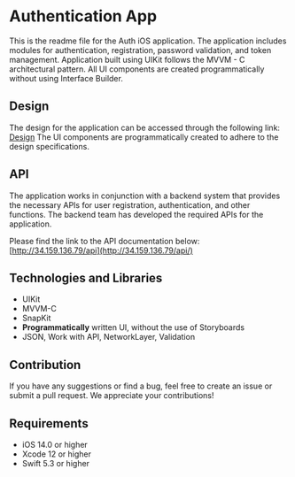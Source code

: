 # Authentication App
This is the readme file for the Auth iOS application. The application includes modules for authentication, registration, password validation, and token management. Application built using UIKit follows the MVVM - C architectural pattern. All UI components are created programmatically without using Interface Builder.

## Design

  

The design for the application can be accessed through the following link: [Design](https://www.figma.com/file/iCfEmwDdDt8dAyT14bQRah/Neobis-2.0-IOS?type=design&node-id=0-1&mode=design&t=7FNqp2twBEGf4rvR-0) 
The UI components are programmatically created to adhere to the design specifications.

  
##  API
The application works in conjunction with a backend system that provides the necessary APIs for user registration, authentication, and other functions. The backend team has developed the required APIs for the application.

Please find the link to the API documentation below: [http://34.159.136.79/api](http://34.159.136.79/api/)


## Technologies and Libraries
- UIKit
- MVVM-C
- SnapKit
-  **Programmatically**  written UI, without the use of Storyboards
- JSON, Work with API, NetworkLayer, Validation
## Contribution

If you have any suggestions or find a bug, feel free to create an issue or submit a pull request. We appreciate your contributions!

## Requirements
-   iOS 14.0 or higher
-   Xcode 12 or higher
-   Swift 5.3 or higher
